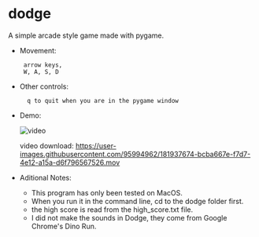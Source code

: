 # dodge
A simple arcade style game made with pygame.

 - Movement: 
 
		arrow keys,
		W, A, S, D
  
- Other controls:

		q to quit when you are in the pygame window

- Demo:

	![video](https://user-images.githubusercontent.com/95994962/181937644-02d51b62-b5db-458e-916f-d7e620e918e1.gif)


	video download: https://user-images.githubusercontent.com/95994962/181937674-bcba667e-f7d7-4e12-a15a-d6f796567526.mov



- Aditional Notes:

	* This program has only been tested on MacOS.
	* When you run it in the command line, cd to the dodge folder first.
	* the high score is read from the high_score.txt file.
	* I did not make the sounds in Dodge, they come from Google Chrome's Dino Run.
